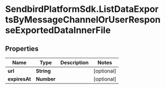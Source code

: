 # SendbirdPlatformSdk.ListDataExportsByMessageChannelOrUserResponseExportedDataInnerFile

## Properties

Name | Type | Description | Notes
------------ | ------------- | ------------- | -------------
**url** | **String** |  | [optional] 
**expiresAt** | **Number** |  | [optional] 


